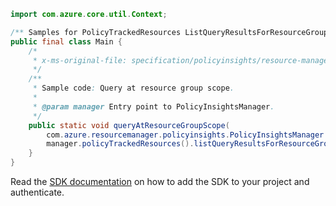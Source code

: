 ```java
import com.azure.core.util.Context;

/** Samples for PolicyTrackedResources ListQueryResultsForResourceGroup. */
public final class Main {
    /*
     * x-ms-original-file: specification/policyinsights/resource-manager/Microsoft.PolicyInsights/preview/2018-07-01-preview/examples/PolicyTrackedResources_QueryResourceGroupScope.json
     */
    /**
     * Sample code: Query at resource group scope.
     *
     * @param manager Entry point to PolicyInsightsManager.
     */
    public static void queryAtResourceGroupScope(
        com.azure.resourcemanager.policyinsights.PolicyInsightsManager manager) {
        manager.policyTrackedResources().listQueryResultsForResourceGroup("myResourceGroup", null, null, Context.NONE);
    }
}
```

Read the [SDK documentation](https://github.com/Azure/azure-sdk-for-java/blob/azure-resourcemanager-policyinsights_1.0.0-beta.2/sdk/policyinsights/azure-resourcemanager-policyinsights/README.md) on how to add the SDK to your project and authenticate.
